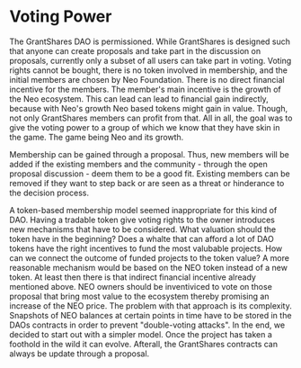 ---
---

# Voting Power

The GrantShares DAO is permissioned. While GrantShares is designed such that anyone can create proposals and take part
in the discussion on proposals, currently only a subset of all users can take part in voting.  Voting rights cannot be
bought, there is no token involved in membership, and the initial members are chosen by Neo Foundation.  There is no
direct financial incentive for the members. The member's main incentive is the growth of the Neo ecosystem.  This can
lead can lead to financial gain indirectly, because with Neo's growth Neo based tokens might gain in value.  Though, not
only GrantShares members can profit from that. All in all, the goal was to give the voting power to a group of which we
know that they have skin in the game. The game being Neo and its growth.

Membership can be gained through a proposal. Thus, new members will be added if the existing members and the community -
through the open proposal discussion - deem them to be a good fit. Existing members can be removed if they want to step
back or are seen as a threat or hinderance to the decision process.

A token-based membership model seemed inappropriate for this kind of DAO. Having a tradable token give voting rights to
the owner introduces new mechanisms that have to be considered. What valuation should the token have in the beginning?
Does a whalte that can afford a lot of DAO tokens have the right incentives to fund the most valubable projects. How can
we connect the outcome of funded projects to the token value? A more reasonable mechanism would be based on the NEO
token instead of a new token. At least then there is that indirect financial incentive already mentioned above. NEO
owners should be inventiviced to vote on those proposal that bring most value to the ecosystem thereby promising an
increase of the NEO price. The problem with that approach is its complexity. Snapshots of NEO balances at certain points
in time have to be stored in the DAOs contracts in order to prevent "double-voting attacks". In the end, we decided to
start out with a simpler model. Once the project has taken a foothold in the wild it can evolve. Afterall, the
GrantShares contracts can always be update through a proposal.
